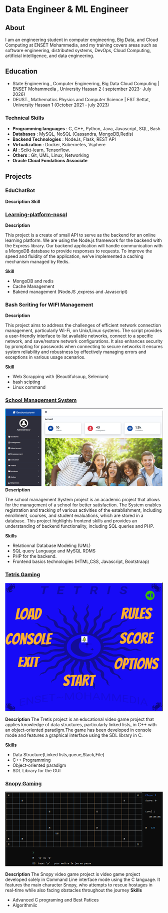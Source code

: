 # Data Engineer & ML Engineer

## About
I am an engineering student in computer engineering, Big Data, and Cloud Computing at ENSET Mohammedia, and my training covers areas such as software engineering, distributed systems, DevOps, Cloud Computing, artificial intelligence, and data engineering.
## Education
- State Engineering., Computer Engineering, Big Data Cloud Computing | ENSET Mohammedia , University Hassan 2
  ( september 2023- July 2026)
- DEUST., Mathematics Physics and Computer Science | FST Settat, University Hassan 1 (October 2021 - july 2023)

### Technical Skills
- **Programming languages** : C, C++, Python, Java, Javascript, SQL, Bash
- **Databases** : MySQL, NoSQL (Cassandra, MongoDB,Redis)
- **Backend Technologies** : NodeJs, Flask, REST API
- **Virtualization** : Docker, Kubernetes, Vsphere
- **AI** : Scikt-learn, Tensorflow.
- **Others** : Git, UML, Linux, Networking
- **Oracle Cloud Fondations Associate**

## Projects
### EduChatBot

**Description**
**Skill**
### [Learning-platform-nosql](https://github.com/Believer2001/learning-platform-nosql)

**Description**

This project is   a create of  small API to serve as the backend for an online learning platform. We are using the Node.js framework for the backend with the Express library. Our backend application will handle communication with a MongoDB database to provide responses to requests. To improve the speed and fluidity of the application, we've implemented a caching mechanism managed by Redis.

**Skill**
- MongoDB and redis
- Cache Management
- Bakend  management (NodeJS ,express and Javascript)
  

### Bash Scriting for WIFI Management

**Description**

This project aims to address the challenges of efficient network connection management, particularly Wi-Fi, on Unix/Linux systems. The script provides a user-friendly interface to list available networks, connect to a specific network, and save/restore network configurations. It also enhances security by prompting for passwords when connecting to secure networks it ensures system reliability and robustness by effectively managing errors and exceptions in various usage scenarios.

**Skill**
- Web Scrapping with (Beautifulsoup, Selenium)
- bash scipting
- Linux command

### [School Management System](https://github.com/Believer2001/Gestion_De_Scolarit)

![School management System](./assets/img/gestionscolarite.png)
**Description**

The school management System project is an academic project that allows for the management of a school for better satisfaction. The System enables registration and tracking of various activities of the establishment, including enrollment, courses, and student evaluations, which are stored in a database. This project highlights frontend skills and provides an understanding of backend functionality, including SQL queries and PHP. 

**Skills**

- Relationnal Database Modeling (UML)
- SQL query Language and MySQL RDMS
- PHP for the backend.
- Frontend basics technologies (HTML,CSS, Javascript, Bootstraap)
  

### [Tetris Gaming](https://github.com/Believer2001/Tetrise-Project)
![Tetris Gaming Interface](./assets/img/tetris.png)

**Description**
The Tretis project is an educational video game project that applies knowledge of data structures, particularly linked lists, in C++ with an object-oriented paradigm.The game has been developed in console mode and features a graphical interface using the SDL library in C.

**Skills**

- Data Structure(Linked lists,queue,Stack,File)
- C++ Programming
- Object-oriented paradigm
- SDL Library for the GUI

###  [Snopy Gaming](https://github.com/Believer2001/snoopy)
![snopy interface ](./assets/img/snopy.png)

**Description**
The Snopy video game project is video game project developed solely in Command Line interface mode using the C language. It features the main character Snopy, who attempts to rescue hostages in real-time while also facing obstacles throughout the journey
**Skills**
- Advanced C  programing and Best Patices
- Algorithmiic 


